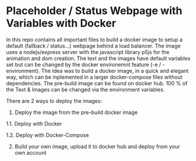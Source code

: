 # Placeholder / Status Webpage with Variables with Docker

In this repo contains all important files to build a docker image to setup a default (fallback / status...) webpage behind a load balancer. The image uses a nodejs/express server with the javascript library p5js for the animation and dom creation. The text and the images have default variables set but can be changed by the docker environemnt feature (-e / -environment). The Idea was to build a docker image, in a quick and elegant way, which can be inplemented in a larger docker-compose files without dependencies. The pre-build image can be found on docker hub. 100 % of the Text & Images can be changed via the environment variables.

There are 2 ways to deploy the images:

1. Deploy the image from the pre-build docker image

1.1. Deploy with Docker

1.2. Deploy with Docker-Compose

2. Build your own image, upload it to docker hub and deploy from your own account

